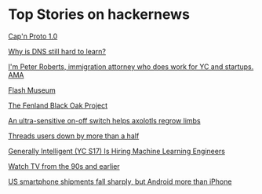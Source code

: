 # Top Stories on hackernews <br />
[Cap'n Proto 1.0](https://capnproto.org/news/2023-07-28-capnproto-1.0.html)

[Why is DNS still hard to learn?](https://jvns.ca/blog/2023/07/28/why-is-dns-still-hard-to-learn/)

[I'm Peter Roberts, immigration attorney who does work for YC and startups. AMA]()

[Flash Museum](https://flashmuseum.org/)

[The Fenland Black Oak Project](https://www.thefenlandblackoakproject.co.uk/our-story)

[An ultra-sensitive on-off switch helps axolotls regrow limbs](https://scopeblog.stanford.edu/2023/07/26/how-an-ultra-sensitive-on-off-switch-helps-axolotls-regrow-limbs/)

[Threads users down by more than a half](https://www.bbc.com/news/technology-66336058)

[Generally Intelligent (YC S17) Is Hiring Machine Learning Engineers]()

[Watch TV from the 90s and earlier](https://my90stv.com/)

[US smartphone shipments fall sharply, but Android more than iPhone](https://www.counterpointresearch.com/us-smartphone-shipments-q2-2023/)
